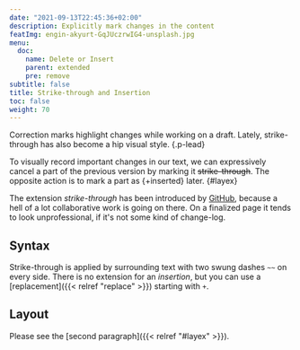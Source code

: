 ```yaml
---
date: "2021-09-13T22:45:36+02:00"
description: Explicitly mark changes in the content
featImg: engin-akyurt-GqJUczrwIG4-unsplash.jpg
menu:
  doc:
    name: Delete or Insert
    parent: extended
    pre: remove
subtitle: false
title: Strike-through and Insertion
toc: false
weight: 70
---
```


Correction marks highlight changes while working on a draft. Lately, strike-through has also become a hip visual style.
{.p-lead} <!--more-->

To visually record important changes in our text, we can expressively cancel a part of the previous version by marking it ~~strike-through~~. The opposite action is to mark a part as {+inserted} later.
{#layex}

The extension *strike-through* has been introduced by [GitHub](https://github.com), because a hell of a lot collaborative work is going on there. On a finalized page it tends to look unprofessional, if it's not some kind of change-log.

## Syntax

Strike-through is applied by surrounding text with two swung dashes `~~` on every side. There is no extension for an *insertion*, but you can use a [replacement]({{< relref "replace" >}}) starting with `+`.

## Layout 

Please see the [second paragraph]({{< relref "#layex" >}}).
